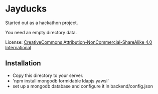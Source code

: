 # Jayducks

Started out as a hackathon project. 

You need an empty directory data. 

License: [CreativeCommons Attribution-NonCommercial-ShareAlike 4.0 International](https://creativecommons.org/licenses/by-nc-sa/4.0/)

## Installation

* Copy this directory to your server. 
* 'npm install mongodb formidable ldapjs yawsl'
* set up a mongodb database and configure it in backend/config.json